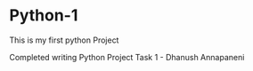 # Python-1

This is my first python Project

Completed writing Python Project Task 1   -  Dhanush Annapaneni
